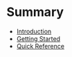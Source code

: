 # Summary

* [Introduction](README.md)
* [Getting Started](chapter1.md)
* [Quick Reference](quick_reference.md)

